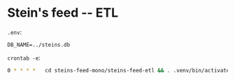 # Stein's feed -- ETL

`.env`:

```
DB_NAME=../steins.db
```

`crontab -e`:

```bash
0 * * * *   cd steins-feed-mono/steins-feed-etl && . .venv/bin/activate && python3 scripts/prod.py
```
